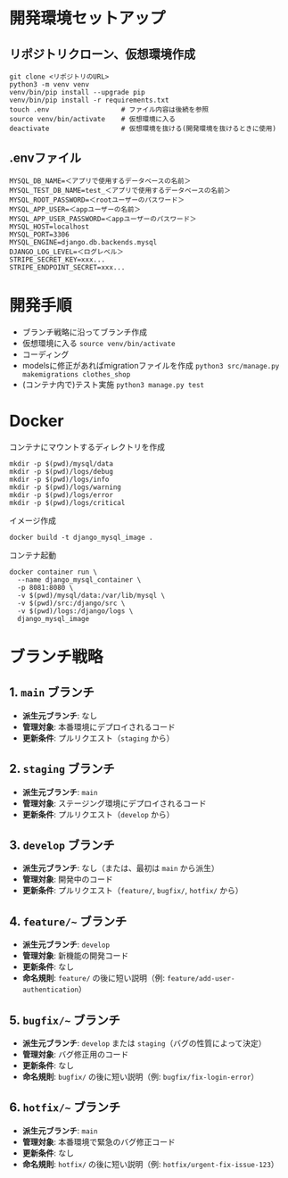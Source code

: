 # 開発環境セットアップ

## リポジトリクローン、仮想環境作成
```
git clone <リポジトリのURL>
python3 -m venv venv
venv/bin/pip install --upgrade pip
venv/bin/pip install -r requirements.txt
touch .env                  # ファイル内容は後続を参照
source venv/bin/activate    # 仮想環境に入る
deactivate                  # 仮想環境を抜ける(開発環境を抜けるときに使用)
```

## .envファイル
```
MYSQL_DB_NAME=＜アプリで使用するデータベースの名前＞
MYSQL_TEST_DB_NAME=test_＜アプリで使用するデータベースの名前＞
MYSQL_ROOT_PASSWORD=＜rootユーザーのパスワード＞
MYSQL_APP_USER=＜appユーザーの名前＞
MYSQL_APP_USER_PASSWORD=＜appユーザーのパスワード＞
MYSQL_HOST=localhost
MYSQL_PORT=3306
MYSQL_ENGINE=django.db.backends.mysql
DJANGO_LOG_LEVEL=＜ログレベル＞
STRIPE_SECRET_KEY=xxx...
STRIPE_ENDPOINT_SECRET=xxx...
```

# 開発手順
- ブランチ戦略に沿ってブランチ作成
- 仮想環境に入る `source venv/bin/activate`
- コーディング
- modelsに修正があればmigrationファイルを作成 `python3 src/manage.py makemigrations clothes_shop`
- (コンテナ内で)テスト実施 `python3 manage.py test`

# Docker
コンテナにマウントするディレクトリを作成
```
mkdir -p $(pwd)/mysql/data
mkdir -p $(pwd)/logs/debug
mkdir -p $(pwd)/logs/info
mkdir -p $(pwd)/logs/warning
mkdir -p $(pwd)/logs/error
mkdir -p $(pwd)/logs/critical
```
イメージ作成
```
docker build -t django_mysql_image .
```
コンテナ起動
```
docker container run \
  --name django_mysql_container \
  -p 8081:8080 \
  -v $(pwd)/mysql/data:/var/lib/mysql \
  -v $(pwd)/src:/django/src \
  -v $(pwd)/logs:/django/logs \
  django_mysql_image
```

# ブランチ戦略

## 1. `main` ブランチ
- **派生元ブランチ**: なし
- **管理対象**: 本番環境にデプロイされるコード
- **更新条件**: プルリクエスト（`staging` から）

## 2. `staging` ブランチ
- **派生元ブランチ**: `main`
- **管理対象**: ステージング環境にデプロイされるコード
- **更新条件**: プルリクエスト（`develop` から）

## 3. `develop` ブランチ
- **派生元ブランチ**: なし（または、最初は `main` から派生）
- **管理対象**: 開発中のコード
- **更新条件**: プルリクエスト（`feature/`, `bugfix/`, `hotfix/` から）

## 4. `feature/~` ブランチ
- **派生元ブランチ**: `develop`
- **管理対象**: 新機能の開発コード
- **更新条件**: なし
- **命名規則**: `feature/` の後に短い説明（例: `feature/add-user-authentication`）

## 5. `bugfix/~` ブランチ
- **派生元ブランチ**: `develop` または `staging`（バグの性質によって決定）
- **管理対象**: バグ修正用のコード
- **更新条件**: なし
- **命名規則**: `bugfix/` の後に短い説明（例: `bugfix/fix-login-error`）

## 6. `hotfix/~` ブランチ
- **派生元ブランチ**: `main`
- **管理対象**: 本番環境で緊急のバグ修正コード
- **更新条件**: なし
- **命名規則**: `hotfix/` の後に短い説明（例: `hotfix/urgent-fix-issue-123`）
